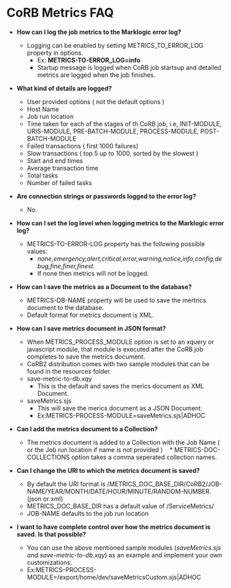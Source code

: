 # CoRB Metrics FAQ

* **How can I log the job metrics to the Marklogic error log?**
    * Logging can be enabled by setting METRICS_TO_ERROR_LOG property in options.
        + Ex: **METRICS-TO-ERROR_LOG=info**
        + Startup message is logged when CoRB job startsup and detailed metrics are logged when the job finishes.
* **What kind of details are logged?**
    * User provided options ( not the default options )
    * Host Name
    * Job run location 
    * Time taken for each of the stages of th CoRB job, i.e, INIT-MODULE, URIS-MODULE, PRE-BATCH-MODULE, PROCESS-MODULE, POST-BATCH-MODULE
    * Failed transactions ( first 1000 failures)
    * Slow transactions ( top 5 up to 1000, sorted by the slowest )
    * Start and end times
    * Average transaction time
    * Total tasks 
    * Number of failed tasks
 * **Are connection strings or passwords logged to the error log?**
    * No. 
* **How can I set the log level when logging metrics to the Marklogic error log?**
    * METRICS-TO-ERROR-LOG property has the following possible values:
      +  *none,emergency,alert,critical,error,warning,notice,info,config,debug,fine,finer,finest.*
      + If none then metrics will not be logged.
* **How can I save the metrics as a Document to the database?**
    * METRICS-DB-NAME property will be used to save the mertrics document to the database.
    * Default format for metrics document is XML.
* **How can I save metrics document in JSON format?**
   * When METRICS_PROCESS_MODULE option is set to an xquery or javascript module, that module is executed after the CoRB job completes to save the metrics document.
   * CoRB2 distribution comes with two sample modules that can be found in the resources folder.
    + save-metric-to-db.xqy 
        + This is the default and saves the merics document as XML Document.
    + saveMetrics.sjs
        + This will save the merics document as a JSON Document.
        + Ex:METRICS-PROCESS-MODULE=saveMetrics.sjs|ADHOC
* **Can I add the metrics document to a Collection?**
    * The metrics document is added to a Collection with the Job Name ( or the Job run location if name is not provided )
    * METRICS-DOC-COLLECTIONS option takes a comma seperated collection names.
* **Can I change the URI to which the metrics document is saved?**
    * By default the URI format is /METRICS_DOC_BASE_DIR/CoRB2/JOB-NAME/YEAR/MONTH/DATE/HOUR/MINUTE/RANDOM-NUMBER.(json or xml)
    * METRICS_DOC_BASE_DIR has a default value of /ServiceMetrics/
    * JOB-NAME defaults to the job run location
     
* **I want to have complete control over how the metrics document is saved. Is that possible?**
    * You can use the above mentioned sample modules (*saveMetrics.sjs and save-metric-to-db.xqy*) as an example and implement your own customizations.
    + Ex:METRICS-PROCESS-MODULE=/export/home/dev/saveMetricsCustom.sjs|ADHOC


